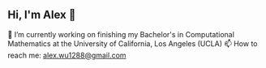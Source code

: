 ## Hi, I'm Alex 👋
🔭 I’m currently working on finishing my Bachelor's in Computational Mathematics at the University of California, Los Angeles (UCLA)
📫 How to reach me: alex.wu1288@gmail.com

<!--
**awu8732/awu8732** is a ✨ _special_ ✨ repository because its `README.md` (this file) appears on your GitHub profile.

Here are some ideas to get you started:

- 🔭 I’m currently working on ...
- 🌱 I’m currently learning ...
- 👯 I’m looking to collaborate on ...
- 🤔 I’m looking for help with ...
- 💬 Ask me about ...
- 📫 How to reach me: ...
- 😄 Pronouns: ...
- ⚡ Fun fact: ...
-->
